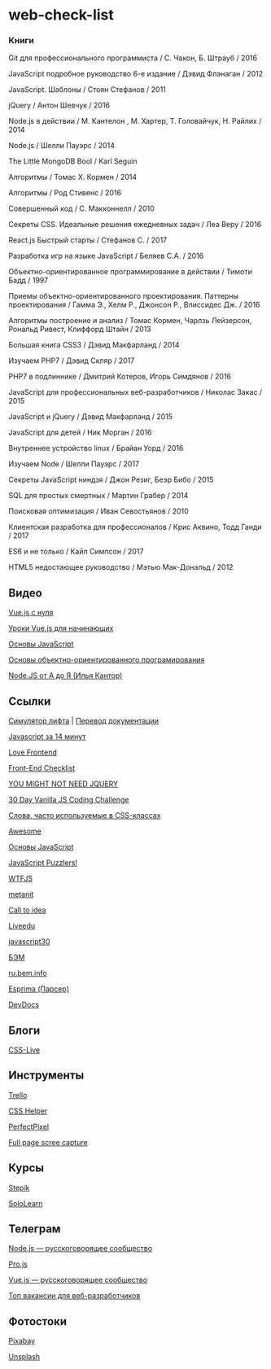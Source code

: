 # web-check-list

### Книги

Git для профессионального программиста / С. Чакон, Б. Штрауб / 2016

JavaScript подробное руководство 6-е издание / Дэвид Флэнаган / 2012

JavaScript. Шаблоны / Стоян Стефанов / 2011

jQuery / Антон Шевчук / 2016

Node.js в действии / М. Кантелон , М. Хартер, T. Головайчук, Н. Райлих / 2014

Node.js / Шелли Пауэрс / 2014

The Little MongoDB Bool / Karl Seguin

Алгоритмы / Томас Х. Кормен / 2014

Алгоритмы / Род Стивенс / 2016

Совершенный код / С. Макконнелл / 2010

Секреты CSS. Идеальные решения ежедневных задач / Леа Веру / 2016

React.js Быстрый старты / Стефанов С. / 2017

Разработка игр на языке JavaScript / Беляев С.А. / 2016

Объектно-ориентированное программирование в действии / Тимоти Бадд / 1997

Приемы объектно-ориентированного проектирования. Паттерны проектирования / Гамма Э., Хелм Р., Джонсон Р., Влиссидес Дж. / 2016

Алгоритмы построение и анализ / Томас Кормен, Чарлзь Лейзерсон, Рональд Ривест, Клиффорд Штайн / 2013

Большая книга CSS3 / Дэвид Макфарланд / 2014

Изучаем PHP7 / Дэвид Скляр / 2017

PHP7 в подлиннике / Дмитрий Котеров, Игорь Симдянов / 2016

JavaScript для профессиональных веб-разработчиков / Николас Закас / 2015

JavaScript и jQuery / Дэвид Макфарланд / 2015

JavaScript для детей / Ник Морган / 2016

Внутреннее устройство linux / Брайан Уорд / 2016

Изучаем Node / Шелли Пауэрс / 2017

Секреты JavaScript ниндзя / Джон Резиг, Беэр Бибо / 2015

SQL для простых смертных / Мартин Грабер / 2014

Поисковая оптимизация / Иван Севостьянов / 2010

Клиентская разработка для профессионалов / Крис Аквино, Тодд Ганди / 2017

ES6 и не только / Кайл Симпсон / 2017

HTML5 недостающее руководство / Мэтью Мак-Дональд / 2012

## Видео

[Vue.js с нуля](https://www.youtube.com/playlist?list=PL5r0NkdgM0UOxb4Hl81FV5UIgexwTf8h7)

[Уроки Vue.js для начинающих](https://www.youtube.com/playlist?list=PL0lO_mIqDDFVVNsIt02JBIdBkjNVHIoum)

[Основы JavaScript](https://www.youtube.com/playlist?list=PL363QX7S8MfSxcHzvkNEqMYbOyhLeWwem)

[Основы объектно-ориентированного програмирования](https://www.youtube.com/playlist?list=PL6LDsbZOeyrx462VmH18qS0a9Dw9LwpSu)

[Node.JS от А до Я (Илья Кантор)](https://www.youtube.com/playlist?list=PLsuEohlthXdkRSxJTkmTstWKHgBHsd3Dx)

## Ссылки

[Симулятор лифта](https://play.elevatorsaga.com) | [Перевод документации](https://cdn.rawgit.com/space2pacman-misc/elevatorsaga-translation/802cb101/index.html)

[Javascript за 14 минут](https://js14min.github.io/)

[Love Frontend](https://vk.com/love_frontend)

[Front-End Checklist](https://github.com/ungear/Front-End-Checklist)

[YOU MIGHT NOT NEED JQUERY](http://youmightnotneedjquery.com/)

[30 Day Vanilla JS Coding Challenge](https://javascript30.com/)

[Слова, часто используемые в CSS-классах](https://github.com/yoksel/common-words)

[Awesome](https://github.com/sindresorhus/awesome)

[Основы JavaScript](https://learn.javascript.ru/first-steps)

[JavaScript Puzzlers!](http://javascript-puzzlers.herokuapp.com/)

[WTFJS](https://wtfjs.com/)

[metanit](https://metanit.com)

[Call to idea](http://www.calltoidea.com/)

[Liveedu](https://www.liveedu.tv/)

[javascript30](https://javascript30.com/)

[БЭМ](https://github.com/CSSSR/sputnik/blob/master/docs/CSS/Methodology/BEM.md)

[ru.bem.info](http://ru.bem.info)

[Esprima (Парсер)](http://esprima.org/)

[DevDocs](http://devdocs.io/)

## Блоги

[CSS-Live](http://css-live.ru/)

## Инструменты

[Trello](http://trello.com)

[CSS Helper](https://lesson-web.ru/modules/css_helper)

[PerfectPixel](http://www.welldonecode.com/perfectpixel/)

[Full page scree capture](https://chrome.google.com/webstore/detail/full-page-screen-capture/fdpohaocaechififmbbbbbknoalclacl)

## Курсы

[Stepik](https://stepik.org/)

[SoloLearn](https://www.sololearn.com/)

## Телеграм

[Node.js — русскоговорящее сообщество](https://t.me/nodejs_ru)

[Pro.js](https://t.me/JSlang)

[Vue.js — русскоговорящее сообщество](https://t.me/vuejs_ru)

[Топ вакансии для веб-разработчиков](https://t.me/webWork)

## Фотостоки

[Pixabay](https://pixabay.com)

[Unsplash](https://unsplash.com)
